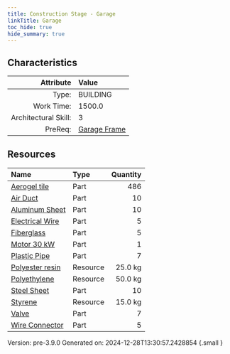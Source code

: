 ```yaml
---
title: Construction Stage - Garage
linkTitle: Garage
toc_hide: true
hide_summary: true
---
```


## Characteristics

| Attribute      | Value |
|--------:|:------|
|Type:|BUILDING|
|Work Time:|1500.0|
|Architectural Skill:|3|
|PreReq:|[Garage Frame](/docs/definitions/construction/garage-frame)|

## Resources

| Name | Type | Quantity |
|:-----|:-----|-----:|
|[Aerogel tile](/docs/definitions/part/aerogel-tile)|Part|486|
|[Air Duct](/docs/definitions/part/air-duct)|Part|10|
|[Aluminum Sheet](/docs/definitions/part/aluminum-sheet)|Part|10|
|[Electrical Wire](/docs/definitions/part/electrical-wire)|Part|5|
|[Fiberglass](/docs/definitions/part/fiberglass)|Part|5|
|[Motor 30 kW](/docs/definitions/part/motor-30-kw)|Part|1|
|[Plastic Pipe](/docs/definitions/part/plastic-pipe)|Part|7|
|[Polyester resin](/docs/definitions/resource/polyester-resin)|Resource|25.0 kg|
|[Polyethylene](/docs/definitions/resource/polyethylene)|Resource|50.0 kg|
|[Steel Sheet](/docs/definitions/part/steel-sheet)|Part|10|
|[Styrene](/docs/definitions/resource/styrene)|Resource|15.0 kg|
|[Valve](/docs/definitions/part/valve)|Part|7|
|[Wire Connector](/docs/definitions/part/wire-connector)|Part|5|



Version: pre-3.9.0 Generated on: 2024-12-28T13:30:57.2428854
{.small }
